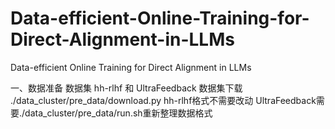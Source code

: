 # Data-efficient-Online-Training-for-Direct-Alignment-in-LLMs
Data-efficient Online Training for Direct Alignment in LLMs


一、数据准备
数据集 hh-rlhf 和  UltraFeedback
数据集下载
./data_cluster/pre_data/download.py
hh-rlhf格式不需要改动
UltraFeedback需要./data_cluster/pre_data/run.sh重新整理数据格式

